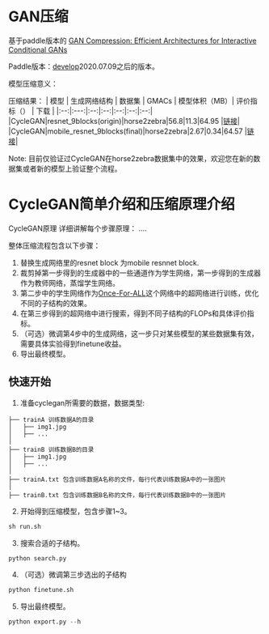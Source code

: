 # GAN压缩
基于paddle版本的 [GAN Compression: Efficient Architectures for Interactive Conditional GANs](https://arxiv.org/abs/2003.08936)

Paddle版本：[develop](https://www.paddlepaddle.org.cn/documentation/docs/zh/install/Tables.html#whl-release)2020.07.09之后的版本。

模型压缩意义：

压缩结果：
| 模型 | 生成网络结构 | 数据集 | GMACs | 模型体积（MB）| 评价指标（） | 下载 |
|:--:|:---:|:--:|:--:|:--:|:--:|:--:|
|CycleGAN|resnet_9blocks(origin)|horse2zebra|56.8|11.3|64.95 |[链接]()|
|CycleGAN|mobile_resnet_9blocks(final)|horse2zebra|2.67|0.34|64.57 |[链接]()|

Note: 目前仅验证过CycleGAN在horse2zebra数据集中的效果，欢迎您在新的数据集或者新的模型上验证整个流程。

# CycleGAN简单介绍和压缩原理介绍
CycleGAN原理
详细讲解每个步骤原理：
....

整体压缩流程包含以下步骤：
1. 替换生成网络里的resnet block 为mobile resnnet block.
2. 裁剪掉第一步得到的生成器中的一些通道作为学生网络，第一步得到的生成器作为教师网络，蒸馏学生网络。
3. 第二步中的学生网络作为[Once-For-ALL](https://arxiv.org/abs/1908.09791)这个网络中的超网络进行训练，优化不同的子结构的效果。
4. 在第三步得到的超网络中进行搜索，得到不同子结构的FLOPs和具体评价指标。
5. （可选）微调第4步中的生成网络，这一步只对某些模型的某些数据集有效，需要具体实验得到finetune收益。
6. 导出最终模型。

## 快速开始

1. 准备cyclegan所需要的数据，数据类型:
```
├── trainA 训练数据A的目录
│   ├── img1.jpg
│   ├── ...
│  
├── trainB 训练数据B的目录
│   ├── img1.jpg
│   ├── ...
│  
├── trainA.txt 包含训练数据A名称的文件，每行代表训练数据A中的一张图片
│  
├── trainB.txt 包含训练数据B名称的文件，每行代表训练数据B中的一张图片
```

2. 开始得到压缩模型，包含步骤1~3。
```python
sh run.sh
```

3. 搜索合适的子结构。
```python
python search.py
```

4. （可选）微调第三步选出的子结构
```python
python finetune.sh
```

5. 导出最终模型。
```python
python export.py --h
```
